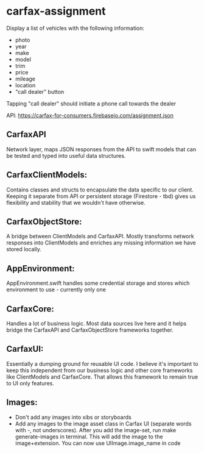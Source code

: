 # carfax-assignment

Display a list of vehicles with the following information:
- photo
- year
- make
- model
- trim
- price
- mileage
- location
- "call dealer" button

Tapping "call dealer" should initiate a phone call towards the dealer

API: https://carfax-for-consumers.firebaseio.com/assignment.json

## CarfaxAPI
Network layer, maps JSON responses from the API to swift models that can be tested and typed into useful data structures.
## CarfaxClientModels:
Contains classes and structs to encapsulate the data specific to our client. Keeping it separate from API or persistent storage (Firestore - tbd) gives us flexibility and stability that we wouldn't have otherwise.
## CarfaxObjectStore:
A bridge between ClientModels and CarfaxAPI. Mostly transforms network responses into ClientModels and enriches any missing information we have stored locally.
## AppEnvironment:
AppEnvironment.swift handles some credential storage and stores which environment to use - currently only one
## CarfaxCore:
Handles a lot of business logic. Most data sources live here and it helps bridge the CarfaxAPI and CarfaxObjectStore frameworks together.
## CarfaxUI:
Essentially a dumping ground for reusable UI code. I believe it's important to keep this independent from our business logic and other core frameworks like ClientModels and CarfaxCore. That allows this framework to remain true to UI only features.
## Images:
* Don't add any images into xibs or storyboards
* Add any images to the image asset class in Carfax UI (separate words with -, not underscores). After you add the image-set, run make generate-images in terminal. This will add the image to the image+extension. You can now use UIImage.image_name in code
